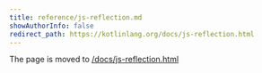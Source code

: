 ```yaml
---
title: reference/js-reflection.md
showAuthorInfo: false
redirect_path: https://kotlinlang.org/docs/js-reflection.html
---
```


The page is moved to [/docs/js-reflection.html](/docs/js-reflection.html)
